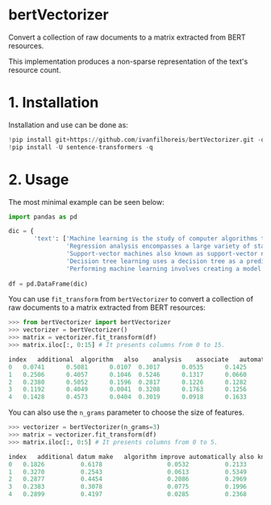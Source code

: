 # bertVectorizer

Convert a collection of raw documents to a matrix extracted from BERT resources. 

This implementation produces a non-sparse representation of the text's resource count.

# 1. Installation

Installation and use can be done as:

```python
!pip install git+https://github.com/ivanfilhoreis/bertVectorizer.git -q
!pip install -U sentence-transformers -q
```

# 2. Usage

The most minimal example can be seen below:

```python
import pandas as pd

dic = {
       'text': ['Machine learning is the study of computer algorithms that can improve automatically through experience and by the use of data',
                'Regression analysis encompasses a large variety of statistical methods to estimate the relationship between input variables and their associated features',
                'Support-vector machines also known as support-vector networks are a set of related supervised learning methods used for classification and regression',
                'Decision tree learning uses a decision tree as a predictive model to go from observations about an item',
                'Performing machine learning involves creating a model which is trained on some training data and then can process additional data to make predictions']}
            
df = pd.DataFrame(dic)

```

You can use `fit_transform` from `bertVectorizer` to convert a collection of raw documents to a matrix extracted from BERT resources:

```python
>>> from bertVectorizer import bertVectorizer
>>> vectorizer = bertVectorizer()
>>> matrix = vectorizer.fit_transform(df)
>>> matrix.iloc[:, 0:15] # It presents columns from 0 to 15. 

index	additional	algorithm	also	analysis	associate	automatically	classification	computer	create	datum	decision	encompass	estimate	experience	feature
0	0.0741		0.5081		0.0107	0.3017		0.0535		0.1425		0.1458		0.3725		0.1057	0.1657	0.1077		0.2035		0.1675		0.1827		0.1222
1	0.2506		0.4057		0.1046	0.5246		0.1317		0.0660		0.2875		0.1249		0.0966	0.3437	0.2286		0.3227		0.3597		0.1534		0.1873
2	0.2380		0.5052		0.1596	0.2817		0.1226		0.1282		0.2705		0.3069		0.1611	0.2752	0.0916		0.2951		0.1810		0.1587		0.2569
3	0.1192		0.4049		0.0041	0.3208		0.1763		0.1256		0.2286		0.1265		0.1305	0.2829	0.4078		0.1868		0.3297		0.1763		0.1445
4	0.1428		0.4573		0.0404	0.3019		0.0918		0.1633		0.2108		0.2585		0.2100	0.277	0.1314		0.2244		0.3032		0.2218		0.1391
```

You can also use the `n_grams` parameter to choose the size of features.

```python
>>> vectorizer = bertVectorizer(n_grams=3)
>>> matrix = vectorizer.fit_transform(df)
>>> matrix.iloc[:, 0:5] # It presents columns from 0 to 5. 

index	additional datum make	algorithm improve automatically	also know support	analysis encompass large	automatically experience use
0	0.1826			0.6178					0.0532			0.2133				0.3264
1	0.3270			0.2543					0.0613			0.5349				0.1611
2	0.2877			0.4454					0.2086			0.2969				0.2459
3	0.2383			0.3078					0.0775			0.1996				0.2412
4	0.2899			0.4197					0.0285			0.2368				0.2773

```


